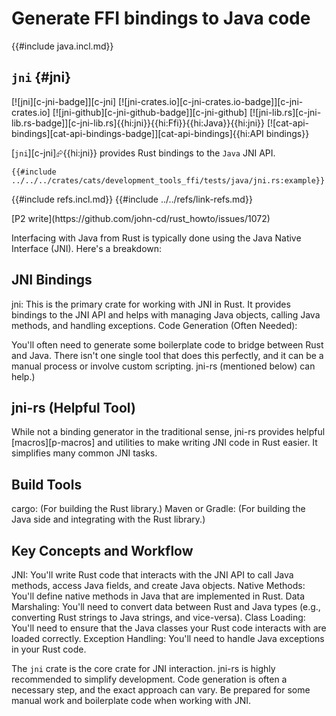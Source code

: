# Generate FFI bindings to Java code

{{#include java.incl.md}}

## `jni` {#jni}

[![jni][c-jni-badge]][c-jni] [![jni-crates.io][c-jni-crates.io-badge]][c-jni-crates.io] [![jni-github][c-jni-github-badge]][c-jni-github] [![jni-lib.rs][c-jni-lib.rs-badge]][c-jni-lib.rs]{{hi:jni}}{{hi:Ffi}}{{hi:Java}}{{hi:jni}} [![cat-api-bindings][cat-api-bindings-badge]][cat-api-bindings]{{hi:API bindings}}

[`jni`][c-jni]⮳{{hi:jni}} provides Rust bindings to the `Java` JNI API.

```rust,editable
{{#include ../../../crates/cats/development_tools_ffi/tests/java/jni.rs:example}}
```

{{#include refs.incl.md}}
{{#include ../../refs/link-refs.md}}

<div class="hidden">
[P2 write](https://github.com/john-cd/rust_howto/issues/1072)

Interfacing with Java from Rust is typically done using the Java Native Interface (JNI). Here's a breakdown:

## JNI Bindings

jni: This is the primary crate for working with JNI in Rust. It provides bindings to the JNI API and helps with managing Java objects, calling Java methods, and handling exceptions.
Code Generation (Often Needed):

You'll often need to generate some boilerplate code to bridge between Rust and Java. There isn't one single tool that does this perfectly, and it can be a manual process or involve custom scripting. jni-rs (mentioned below) can help.)

## jni-rs (Helpful Tool)

While not a binding generator in the traditional sense, jni-rs provides helpful [macros][p-macros] and utilities to make writing JNI code in Rust easier. It simplifies many common JNI tasks.

## Build Tools

cargo: (For building the Rust library.)
Maven or Gradle: (For building the Java side and integrating with the Rust library.)

## Key Concepts and Workflow

JNI: You'll write Rust code that interacts with the JNI API to call Java methods, access Java fields, and create Java objects.
Native Methods: You'll define native methods in Java that are implemented in Rust.
Data Marshaling: You'll need to convert data between Rust and Java types (e.g., converting Rust strings to Java strings, and vice-versa).
Class Loading: You'll need to ensure that the Java classes your Rust code interacts with are loaded correctly.
Exception Handling: You'll need to handle Java exceptions in your Rust code.

The `jni` crate is the core crate for JNI interaction. jni-rs is highly recommended to simplify development. Code generation is often a necessary step, and the exact approach can vary. Be prepared for some manual work and boilerplate code when working with JNI.

</div>
